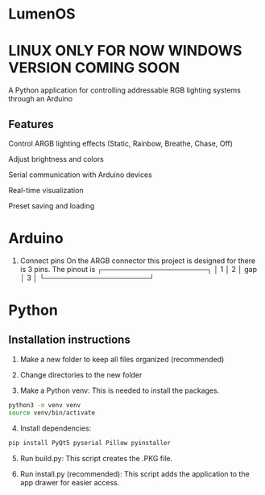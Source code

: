 # LumenOS
# LINUX ONLY FOR NOW WINDOWS VERSION COMING SOON
A Python application for controlling addressable RGB lighting systems through an Arduino

## Features
Control ARGB lighting effects (Static, Rainbow, Breathe, Chase, Off)

Adjust brightness and colors

Serial communication with Arduino devices

Real-time visualization

Preset saving and loading

# Arduino
1. Connect pins
     On the ARGB connector this project is designed for there is 3 pins. The pinout is
┌─────────────────────┐
│ 1 │ 2 │   gap   │ 3 │
└─────────────────────┘
# Python
## Installation instructions
1. Make a new folder to keep all files organized (recommended)

2. Change directories to the new folder

3. Make a Python venv:
This is needed to install the packages.
```bash
python3 -m venv venv
source venv/bin/activate
```
4. Install dependencies:
```bash
pip install PyQt5 pyserial Pillow pyinstaller
```
5. Run build.py:
This script creates the .PKG file.

6. Run install.py (recommended):
This script adds the application to the app drawer for easier access.
